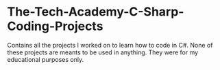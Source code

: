# The-Tech-Academy-C-Sharp-Coding-Projects

Contains all the projects I worked on to learn how to code in C#. None of these projects are meants to be used in anything. They were for my educational purposes only.
